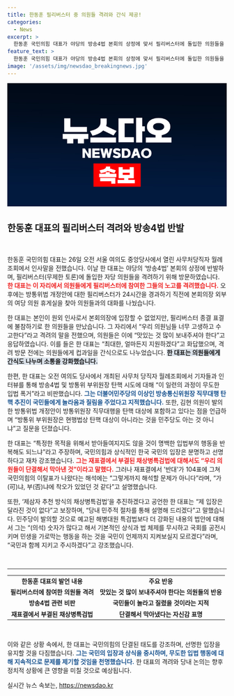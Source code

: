 ```yaml
---
title: 한동훈 필리버스터 중 의원들 격려와 간식 제공!
categories:
  - News
excerpt: >
  한동훈 국민의힘 대표가 야당의 방송4법 본회의 상정에 맞서 필리버스터에 돌입한 의원들을 격려하며 지원 의사를 밝혔다. 그는 법안의 부당성을 강하게 비판하고, 지속적인 갈등 속에서도 국민의 상식에 기반한 신념을 강조했다.
feature_text: >
  한동훈 국민의힘 대표가 야당의 방송4법 본회의 상정에 맞서 필리버스터에 돌입한 의원들을 격려하며 지원 의사를 밝혔다. 그는 법안의 부당성을 강하게 비판하고, 지속적인 갈등 속에서도 국민의 상식에 기반한 신념을 강조했다.
image: '/assets/img/newsdao_breakingnews.jpg'
---
```


<p><img src="/assets/img/newsdao_breakingnews.jpg" alt="pcversion 속보" /></p>

<h2 data-ke-size="size26">한동훈 대표의 필리버스터 격려와 방송4법 반발</h2>

<p data-ke-size="size16">&nbsp;</p>

<p>한동훈 국민의힘 대표는 26일 오전 서울 여의도 중앙당사에서 열린 사무처당직자 월례조회에서 인사말을 전했습니다. 이날 한 대표는 야당의 ‘방송4법’ 본회의 상정에 반발하며, 필리버스터(무제한 토론)에 돌입한 자당 의원들을 격려하기 위해 방문하였습니다. <b><span style="color: #ee2323;">한 대표는 이 자리에서 의원들에게 필리버스터에 참여한 그들의 노고를 격려했습니다.</span></b> 오후에는 방통위법 개정안에 대한 필리버스터가 24시간을 경과하기 직전에 본회의장 외부의 여당 의원 휴게실을 찾아 의원들과의 대화를 나눴습니다. </p>

<p>한 대표는 본인이 원외 인사로서 본회의장에 입장할 수 없었지만, 필리버스터 종결 표결에 불참하기로 한 의원들을 만났습니다. 그 자리에서 “우리 의원님들 너무 고생하고 수고한다”라고 격려의 말을 전했으며, 의원들은 이에 “맛있는 것 많이 보내주셔야 한다”고 응답하였습니다. 이를 들은 한 대표는 “최대한, 얼마든지 지원하겠다”고 화답했으며, 격려 방문 전에는 의원들에게 컵과일을 간식으로도 나누었습니다. <b><span style="background-color: #21538527;">한 대표는 의원들에게 간식도 나누며 소통을 강화했습니다.</span></b></p>

<p>한편, 한 대표는 오전 여의도 당사에서 개최된 사무처 당직자 월례조회에서 기자들과 인터뷰를 통해 방송4법 및 방통위 부위원장 탄핵 시도에 대해 “이 일련의 과정이 무도한 입법 폭거”라고 비판했습니다. <b><span style="color: #1a5490;">그는 더불어민주당의 이상인 방송통신위원장 직무대행 탄핵 추진이 국민들에게 놀라움과 질림을 주었다고 지적했습니다.</span></b> 또한, 김현 의원이 발의한 방통위법 개정안이 방통위원장 직무대행을 탄핵 대상에 포함하고 있다는 점을 언급하며 “방통위 부위원장은 현행법상 탄핵 대상이 아니라는 것을 민주당도 아는 것 아니냐”고 질문을 던졌습니다. </p>

<p>한 대표는 “특정한 목적을 위해서 받아들여지지도 않을 것이 명백한 입법부의 행동을 반복해도 되느냐”라고 주장하며, 국민의힘과 상식적인 한국 국민의 입장은 분명하고 선명하다고 재차 강조했습니다. <b><span style="color: #ee2323;">그는 재표결에서 부결된 채상병특검법에 대해서도 “우리 의원들이 단결해서 막아낸 것”이라고 말했다.</span></b> 그러나 재표결에서 '반대'가 104표에 그쳐 국민의힘의 이탈표가 나왔다는 해석에는 “그렇게까지 해석할 문제가 아니다”라며, “가(可)냐, 부(否)냐에 착오가 있었던 것 같다”고 설명했습니다.</p>

<p>또한, ‘제삼자 추천 방식의 채상병특검법’을 추진하겠다고 공언한 한 대표는 “제 입장은 달라진 것이 없다”고 보장하며, “당내 민주적 절차를 통해 설명해 드리겠다”고 말했습니다. 민주당이 발의할 것으로 예고된 해병대원 특검법보다 더 강화된 내용의 법안에 대해서 그는 “(의석) 숫자가 많다고 해서 기본적인 상식과 법 체제를 무시하고 국회를 공전시키며 민생을 가로막는 행동을 하는 것을 국민이 언제까지 지켜보실지 모르겠다”라며, “국민과 함께 지키고 주시하겠다”고 강조했습니다. </p>

<p data-ke-size="size16">&nbsp;</p>

<hr>

<table style="width: 100%; border-collapse: collapse;">
<tr>
<td style="text-align: center; height: 17px;"><b>한동훈 대표의 발언 내용</b></td>
<td style="text-align: center; height: 17px;"><b>주요 반응</b></td>
</tr>
<tr>
<td style="text-align: center; height: 17px;"><b>필리버스터에 참여한 의원들 격려</b></td>
<td style="text-align: center; height: 17px;"><b>맛있는 것 많이 보내주셔야 한다는 의원들의 반응</b></td>
</tr>
<tr>
<td style="text-align: center; height: 17px;"><b>방송4법 관련 비판</b></td>
<td style="text-align: center; height: 17px;"><b>국민들이 놀라고 질렸을 것이라는 지적</b></td>
</tr>
<tr>
<td style="text-align: center; height: 17px;"><b>재표결에서 부결된 채상병특검법</b></td>
<td style="text-align: center; height: 17px;"><b>단결해서 막아냈다는 자신감 표명</b></td>
</tr>
</table>

<p data-ke-size="size16">&nbsp;</p>

<p>이와 같은 상황 속에서, 한 대표는 국민의힘의 단결된 태도를 강조하며, 선명한 입장을 유지할 것을 다짐했습니다. <b><span style="color: #1a5490;">그는 국민의 입장과 상식을 중시하며, 무도한 입법 행동에 대해 지속적으로 문제를 제기할 것임을 천명했습니다.</span></b> 한 대표의 격려와 당내 논의는 향후 정치적 상황에 큰 영향을 미칠 것으로 예상됩니다.</p>
실시간 뉴스 속보는, <a href="https://newsdao.kr" rel="dofollow">https://newsdao.kr</a>


